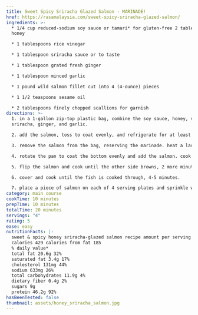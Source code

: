 ```yaml
---
title: Sweet Spicy Sriracha Glazed Salmon - MARINADE!
href: https://rasamalaysia.com/sweet-spicy-sriracha-glazed-salmon/
ingredients: >-
  * 1/4 cup reduced-sodium soy sauce or tamari* for gluten-free 2 tablespoons
  honey

  * 1 tablespoons rice vinegar

  * 1 tablespoon sriracha sauce or to taste

  * 1 tablespoon grated fresh ginger

  * 1 tablespoon minced garlic

  * 1 pound wild salmon fillet cut into 4 (4-ounce) pieces

  * 1 1/2 teaspoons sesame oil

  * 2 tablespoons finely chopped scallions for garnish
directions: >-
  1. in a 1-gallon zip-top plastic bag, combine the soy sauce, honey, vinegar,
  sriracha, ginger, and garlic. 

  2. add the salmon, toss to coat evenly, and refrigerate for at least 1 hour, or up to 8 hours, turning the fish once. 

  3. remove the salmon from the bag, reserving the marinade. heat a large saute pan over medium-high heat ad add the sesame oil. 

  4. rotate the pan to coat the bottom evenly and add the salmon. cook until one side of the fish is browned, about 2 minutes. 

  5. flip the salmon and cook until the other side browns, 2 more minutes. reduce the heat to low and pour in the reserved marinade. 

  6. cover and cook until the fish is cooked through, 4-5 minutes.

  7. place a piece of salmon on each of 4 serving plates and sprinkle with the scallions.
category: main course
cookTime: 10 minutes
prepTime: 10 minutes
totalTime: 20 minutes
servings: "4"
rating: 5
ease: easy
nutritionFacts: |-
  sweet & spicy honey sriracha-glazed salmon recipe amount per serving	(4 g)
  calories 429 calories from fat 185
  % daily value*
  total fat 20.6g 32%
  saturated fat 3.4g 17%
  cholesterol 131mg 44%
  sodium 633mg 26%
  total carbohydrates 11.9g 4%
  dietary fiber 0.4g 2%
  sugars 9g
  protein 46.2g 92%
hasBeenTested: false
thumbnail: assets/honey_sriracha_salmon.jpg
---
```

